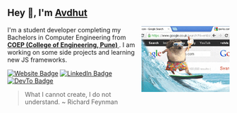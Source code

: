 
<h2>Hey 👋, I'm <a href="https://justafolk.github.io/">Avdhut</a></h2>
<img align="right" src="./200w.gif" />
<p>I'm a student developer completing my Bachelors in Computer Engineering from <br/> <strong><a href=""> COEP (College of Engineering, Pune) </a> </strong>. I am working on some side projects and learning new JS frameworks.</p>
<p><a href="https://justafolk.github.io"><img src="https://img.shields.io/badge/-justafolk.github.io-4E69C8?style=flat-square&amp;labelColor=4E69C8&amp;logo=Firefox&amp;link=https://justafolk.github.io" alt="Website Badge"></a>  <a href="https://www.linkedin.com/in/avdhut-kamble/"><img src="https://img.shields.io/badge/-@avdhutkamble-0077B5?style=flat-square&amp;labelColor=0077B5&amp;logo=LinkedIn&amp;link=https://www.linkedin.com/in/avdhut-kamble/" alt="LinkedIn Badge"></a> <a href="https://dev.to/justafolk"><img src="https://img.shields.io/badge/-@justafolk-0A0A0A?style=flat-square&amp;labelColor=0A0A0A&amp;logo=dev.to&amp;link=https://dev.to/justafolk" alt="DevTo Badge"></a> </p>

> What I cannot create, I do not understand.
> ~ Richard Feynman


<!-- <h2>⚡️ Recent Contribution Graph</h2>
<a href="https://github.com/justafolk"><img alt="Justafolk's Activity Graph" src="https://activity-graph.herokuapp.com/graph?username=justafolk&theme=xcode" /></a>
 -->

